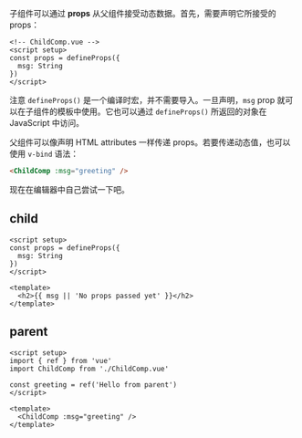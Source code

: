 子组件可以通过 **props** 从父组件接受动态数据。首先，需要声明它所接受的 props：
```vue
<!-- ChildComp.vue -->
<script setup>
const props = defineProps({
  msg: String
})
</script>
```

注意 `defineProps()` 是一个编译时宏，并不需要导入。一旦声明，`msg` prop 就可以在子组件的模板中使用。它也可以通过 `defineProps()` 所返回的对象在 JavaScript 中访问。

父组件可以像声明 HTML attributes 一样传递 props。若要传递动态值，也可以使用 `v-bind` 语法：

```html
<ChildComp :msg="greeting" />
```
现在在编辑器中自己尝试一下吧。

## child
```vue
<script setup>
const props = defineProps({
  msg: String
})
</script>

<template>
  <h2>{{ msg || 'No props passed yet' }}</h2>
</template>
```
## parent

```vue
<script setup>
import { ref } from 'vue'
import ChildComp from './ChildComp.vue'

const greeting = ref('Hello from parent')
</script>

<template>
  <ChildComp :msg="greeting" />
</template>
```

